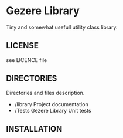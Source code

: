 # Gezere Library

Tiny and somewhat usefull utility class library.

LICENSE
-------
see LICENCE file

DIRECTORIES
-----------

Directories and files description.

  * /library    	Project documentation
  * /Tests		    Gezere Library Unit tests

INSTALLATION
------------
